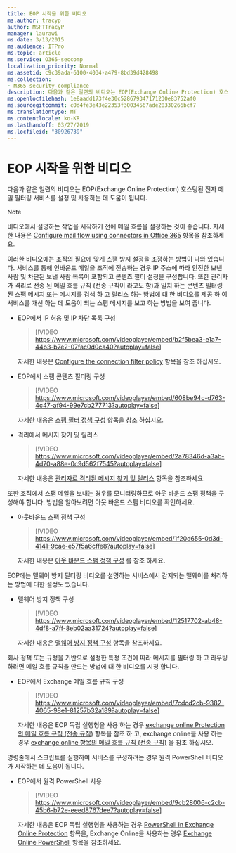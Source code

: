```yaml
---
title: EOP 시작을 위한 비디오
ms.author: tracyp
author: MSFTTracyP
manager: laurawi
ms.date: 3/13/2015
ms.audience: ITPro
ms.topic: article
ms.service: O365-seccomp
localization_priority: Normal
ms.assetid: c9c39ada-6100-4034-a479-8bd39d428498
ms.collection:
- M365-security-compliance
description: 다음과 같은 일련의 비디오는 EOP(Exchange Online Protection) 호스팅된 전자 메일 필터링 서비스를 설정 및 사용하는 데 도움이 됩니다.
ms.openlocfilehash: 1e8aadd173f4e30c528679347171230e83752af0
ms.sourcegitcommit: c0d4fe3e43e22353f30034567ade28330266bcf7
ms.translationtype: MT
ms.contentlocale: ko-KR
ms.lasthandoff: 03/27/2019
ms.locfileid: "30926739"
---
```

# <a name="videos-for-getting-started-with-eop"></a>EOP 시작을 위한 비디오

다음과 같은 일련의 비디오는 EOP(Exchange Online Protection) 호스팅된 전자 메일 필터링 서비스를 설정 및 사용하는 데 도움이 됩니다.
  
> [!NOTE]
> 비디오에서 설명하는 작업을 시작하기 전에 메일 흐름을 설정하는 것이 좋습니다. 자세한 내용은 [Configure mail flow using connectors in Office 365](http://technet.microsoft.com/library/854b5a50-4462-4836-a092-37e208d29624.aspx) 항목을 참조하세요. 
  
이러한 비디오에는 조직의 필요에 맞게 스팸 방지 설정을 조정하는 방법이 나와 있습니다. 서비스를 통해 인바운드 메일을 조직에 전송하는 경우 IP 주소에 따라 안전한 보낸 사람 및 차단된 보낸 사람 목록이 포함되고 콘텐츠 필터 설정을 구성합니다. 또한 관리자가 격리로 전송 된 메일 흐름 규칙 (전송 규칙이 라고도 함)과 일치 하는 콘텐츠 필터링 된 스팸 메시지 또는 메시지를 검색 하 고 릴리스 하는 방법에 대 한 비디오를 제공 하 여 서비스를 개선 하는 데 도움이 되는 스팸 메시지를 보고 하는 방법을 보여 줍니다.
  
- EOP에서 IP 허용 및 IP 차단 목록 구성
    > [!VIDEO https://www.microsoft.com/videoplayer/embed/b2f5bea3-e1a7-44b3-b7e2-07fac0d0ca40?autoplay=false]
  
    자세한 내용은 [Configure the connection filter policy](../configure-the-connection-filter-policy.md) 항목을 참조 하십시오. 
    
- EOP에서 스팸 콘텐츠 필터링 구성
    > [!VIDEO https://www.microsoft.com/videoplayer/embed/608be94c-d763-4c47-af94-99e7cb277713?autoplay=false]
  
    자세한 내용은 [스팸 필터 정책 구성](../configure-your-spam-filter-policies.md) 항목을 참조 하십시오. 
    
- 격리에서 메시지 찾기 및 릴리스
    > [!VIDEO https://www.microsoft.com/videoplayer/embed/2a78346d-a3ab-4d70-a88e-0c9d562f7545?autoplay=false]
  
    자세한 내용은 [관리자로 격리된 메시지 찾기 및 릴리스](../find-and-release-quarantined-messages-as-an-administrator.md) 항목을 참조하세요. 
    
또한 조직에서 스팸 메일을 보내는 경우를 모니터링하므로 아웃 바운드 스팸 정책을 구성해야 합니다. 방법을 알아보려면 아웃 바운드 스팸 비디오를 확인하세요.
  
- 아웃바운드 스팸 정책 구성
    > [!VIDEO https://www.microsoft.com/videoplayer/embed/1f20d655-0d3d-4141-9cae-e57f5a6cffe8?autoplay=false]
  
    자세한 내용은 [아웃 바운드 스팸 정책 구성](../configure-the-outbound-spam-policy.md) 를 참조 하세요.
    
EOP에는 맬웨어 방지 필터링 비디오를 설명하는 서비스에서 감지되는 맬웨어를 처리하는 방법에 대한 설정도 있습니다.
  
- 맬웨어 방지 정책 구성
    > [!VIDEO https://www.microsoft.com/videoplayer/embed/12517702-ab48-4df8-a7ff-8eb02aa31724?autoplay=false]
  
    자세한 내용은 [맬웨어 방지 정책 구성](../configure-anti-malware-policies.md) 항목을 참조하세요. 
    
회사 정책 또는 규정을 기반으로 설정한 특정 조건에 따라 메시지를 필터링 하 고 라우팅하려면 메일 흐름 규칙을 만드는 방법에 대 한 비디오를 시청 합니다.
  
- EOP에서 Exchange 메일 흐름 규칙 구성
    > [!VIDEO https://www.microsoft.com/videoplayer/embed/7cdcd2cb-9382-4065-98e1-81257b32a189?autoplay=false]
  
    자세한 내용은 EOP 독립 실행형을 사용 하는 경우 [exchange online Protection의 메일 흐름 규칙 (전송 규칙)](mail-flow-rules-transport-rules-0.md) 항목을 참조 하 고, exchange online을 사용 하는 경우 [exchange online 항목의 메일 흐름 규칙 (전송 규칙)](http://technet.microsoft.com/library/743bd525-0ca2-426d-b76c-b4a052bc8886.aspx) 을 참조 하십시오.
    
명령줄에서 스크립트를 실행하여 서비스를 구성하려는 경우 원격 PowerShell 비디오가 시작하는 데 도움이 됩니다.
  
- EOP에서 원격 PowerShell 사용
    > [!VIDEO https://www.microsoft.com/videoplayer/embed/9cb28006-c2cb-45b6-b72e-eeed8767dee7?autoplay=false]
  
    자세한 내용은 EOP 독립 실행형을 사용하는 경우 [PowerShell in Exchange Online Protection](http://technet.microsoft.com/library/f7918a88-774a-405e-945b-bc2f5ee9f748.aspx) 항목을, Exchange Online을 사용하는 경우 [Exchange Online PowerShell](http://technet.microsoft.com/library/1cb603b0-2961-4afe-b879-b048fe0f64a2.aspx) 항목을 참조하세요. 
    

